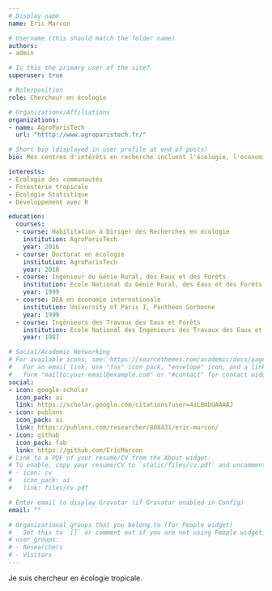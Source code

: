```yaml
---
# Display name
name: Eric Marcon

# Username (this should match the folder name)
authors:
- admin

# Is this the primary user of the site?
superuser: true

# Role/position
role: Chercheur en écologie

# Organizations/Affiliations
organizations:
- name: AgroParisTech
  url: "htttp://www.agroparistech.fr/"

# Short bio (displayed in user profile at end of posts)
bio: Mes centres d'intérêts en recherche incluent l'écologie, l'économie et la programmaton avec R.

interests:
- Ecologie des communautés
- Foresterie tropicale
- Ecologie Statistique
- Développement avec R

education:
  courses:
  - course: Habilitation à Diriger des Recherches en écologie
    institution: AgroParisTech
    year: 2016
  - course: Doctorat en écologie
    institution: AgroParisTech
    year: 2010
  - course: Ingénieur du Génie Rural, des Eaux et des Forêts
    institution: Ecole National du Génie Rural, des Eaux et des Forêts
    year: 1999
  - course: DEA en économie internationale
    institution: University of Paris I, Panthéon Sorbonne
    year: 1999
  - course: Ingénieurs des Travaux des Eaux et Forêts
    institution: Ecole National des Ingénieurs des Travaux des Eaux et Forêts
    year: 1987

# Social/Academic Networking
# For available icons, see: https://sourcethemes.com/academic/docs/page-builder/#icons
#   For an email link, use "fas" icon pack, "envelope" icon, and a link in the
#   form "mailto:your-email@example.com" or "#contact" for contact widget.
social:
- icon: google-scholar
  icon_pack: ai
  link: https://scholar.google.com/citations?user=4iLBmbUAAAAJ
- icon: publons
  icon_pack: ai
  link: https://publons.com/researcher/808431/eric-marcon/
- icon: github
  icon_pack: fab
  link: https://github.com/EricMarcon
# Link to a PDF of your resume/CV from the About widget.
# To enable, copy your resume/CV to `static/files/cv.pdf` and uncomment the lines below.
# - icon: cv
#   icon_pack: ai
#   link: files/cv.pdf

# Enter email to display Gravatar (if Gravatar enabled in Config)
email: ""

# Organizational groups that you belong to (for People widget)
#   Set this to `[]` or comment out if you are not using People widget.
# user_groups:
# - Researchers
# - Visitors
---
```


Je suis chercheur en écologie tropicale.
